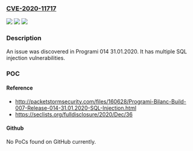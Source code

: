 ### [CVE-2020-11717](https://cve.mitre.org/cgi-bin/cvename.cgi?name=CVE-2020-11717)
![](https://img.shields.io/static/v1?label=Product&message=n%2Fa&color=blue)
![](https://img.shields.io/static/v1?label=Version&message=n%2Fa&color=blue)
![](https://img.shields.io/static/v1?label=Vulnerability&message=n%2Fa&color=brighgreen)

### Description

An issue was discovered in Programi 014 31.01.2020. It has multiple SQL injection vulnerabilities.

### POC

#### Reference
- http://packetstormsecurity.com/files/160628/Programi-Bilanc-Build-007-Release-014-31.01.2020-SQL-Injection.html
- https://seclists.org/fulldisclosure/2020/Dec/36

#### Github
No PoCs found on GitHub currently.

